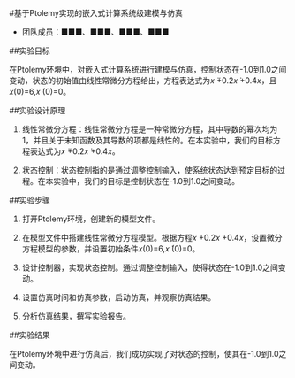 #基于Ptolemy实现的嵌入式计算系统级建模与仿真

- 团队成员：■■■、■■■、■■■、■■■

##实验目标

在Ptolemy环境中，对嵌入式计算系统进行建模与仿真，控制状态在-1.0到1.0之间变动，状态的初始值由线性常微分方程给出，方程表达式为𝑥 ̈+0.2𝑥 ̇+0.4𝑥，且𝑥(0)=6,𝑥 ̇(0)=0。

##实验设计原理

1.  线性常微分方程：线性常微分方程是一种常微分方程，其中导数的幂次均为1，并且关于未知函数及其导数的项都是线性的。在本实验中，我们的目标方程表达式为𝑥 ̈+0.2𝑥 ̇+0.4𝑥。

2.	状态控制：状态控制指的是通过调整控制输入，使系统状态达到预定目标的过程。在本实验中，我们的目标是控制状态在-1.0到1.0之间变动。

##实验步骤

1.	打开Ptolemy环境，创建新的模型文件。

2.  在模型文件中搭建线性常微分方程模型。根据方程𝑥 ̈+0.2𝑥 ̇+0.4𝑥，设置微分方程模型的参数，并设置初始条件𝑥(0)=6,𝑥 ̇(0)=0。

3.  设计控制器，实现状态控制。通过调整控制输入，使得状态在-1.0到1.0之间变动。

4.  设置仿真时间和仿真参数，启动仿真，并观察仿真结果。

5.	分析仿真结果，撰写实验报告。

##实验结果

在Ptolemy环境中进行仿真后，我们成功实现了对状态的控制，使其在-1.0到1.0之间变动。
